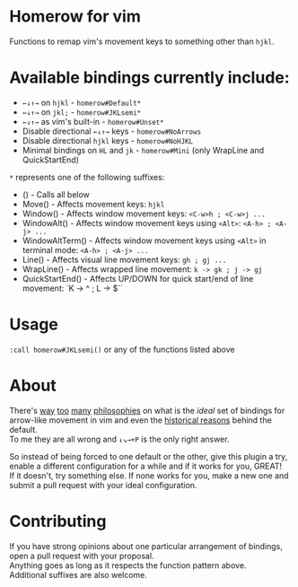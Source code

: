 # Homerow for vim

Functions to remap vim's movement keys to something other than `hjkl`.

# Available bindings currently include:

- `←↓↑→` on `hjkl` - `homerow#Default*`
- `←↓↑→` on `jkl;` - `homerow#JKLsemi*`
- `←↓↑→` as vim's built-in - `homerow#Unset*`
- Disable directional `←↓↑→` keys - `homerow#NoArrows`
- Disable directional `hjkl` keys - `homerow#NoHJKL`
- Minimal bindings on `HL` and `jk` - `homerow#Mini` (only WrapLine and QuickStartEnd)

`*` represents one of the following suffixes:

- () - Calls all below
- Move() - Affects movement keys: `hjkl`
- Window() - Affects window movement keys: `<C-w>h ; <C-w>j ...`
- WindowAlt() - Affects window movement keys using `<Alt>`: `<A-h> ; <A-j> ...`
- WindowAltTerm() - Affects window movement keys using `<Alt>` in terminal mode: `<A-h> ; <A-j> ...`
- Line() - Affects visual line movement keys: `gh ; gj ...`
- WrapLine() - Affects wrapped line movement: `k -> gk ; j -> gj`
- QuickStartEnd() - Affects UP/DOWN for quick start/end of line movement: `K -> ^ ; L -> $``

# Usage

`:call homerow#JKLsemi()` or any of the functions listed above

# About

There's [way](https://github.com/neovim/neovim/issues/277) [too](https://github.com/wikitopian/hardmode) [many](https://stackoverflow.com/q/3083928/125801) [philosophies](https://www.reddit.com/r/vim/comments/pu71n/remap_hjkl_to_jkl_anyone/) on what is the *ideal* set of bindings for arrow-like movement in vim and even the [historical reasons](http://www.catonmat.net/blog/why-vim-uses-hjkl-as-arrow-keys/) behind the default.  
To me they are all wrong and `↓↘→+P` is the only right answer.

So instead of being forced to one default or the other, give this plugin a try, enable a different configuration for a while and if it works for you, GREAT!  
If it doesn't, try something else. If none works for you, make a new one and submit a pull request with your ideal configuration.

# Contributing

If you have strong opinions about one particular arrangement of bindings, open a pull request with your proposal.  
Anything goes as long as it respects the function pattern above.  
Additional suffixes are also welcome.
